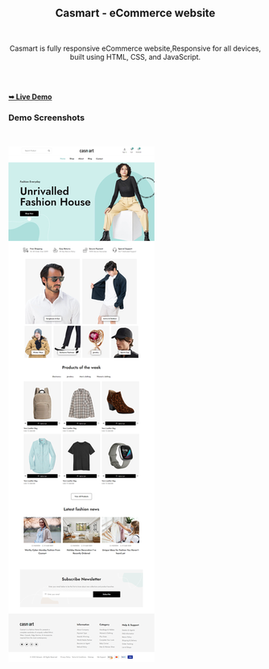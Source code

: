 
<h2 align="center"><b>Casmart</b> - eCommerce website</h2>
<br> 
 <p align="center">Casmart is fully responsive eCommerce website,Responsive for all devices, built using HTML, CSS, and JavaScript.</p>
<br>
<br>

 <a href="https://glistening-marzipan-d82a15.netlify.app/"><strong>➥ Live Demo</strong></a>


### Demo Screenshots
<br>

![Casmart Desktop Demo](./assets/images/screencapture-127-0-0-1-5500-index-html-2022-08-27-19_46_58.png "Desktop Demo")
